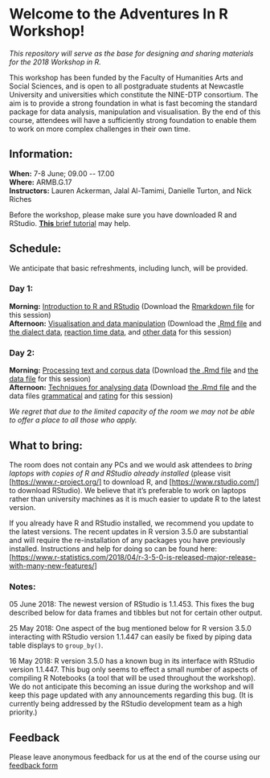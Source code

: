 # Welcome to the Adventures In R Workshop!

*This repository will serve as the base for designing and sharing materials for the 2018 Workshop in R.*

This workshop has been funded by the Faculty of Humanities Arts and Social Sciences, and is open to all postgraduate students at Newcastle University and universities which constitute the NINE-DTP consortium. The aim is to provide a strong foundation in what is fast becoming the standard package for data analysis, manipulation and visualisation. By the end of this course, attendees will have a sufficiently strong foundation to enable them to work on more complex challenges in their own time.

## Information:

**When:** 7-8 June; 09.00 -- 17.00  
**Where:** ARMB.G.17  
**Instructors:** Lauren Ackerman, Jalal Al-Tamimi, Danielle Turton, and Nick Riches  

Before the workshop, please make sure you have downloaded R and RStudio. [**This** brief tutorial](docs/Setting_Up.nb.html) may help.

## Schedule:

We anticipate that basic refreshments, including lunch, will be provided.

### Day 1:

**Morning:** [Introduction to R and RStudio](/docs/Session_1-Introduction.nb.html) (Download the [Rmarkdown file](/docs/Session_1-Introduction.Rmd) for this session)  
**Afternoon:** [Visualisation and data manipulation](docs/Session_2-plots_dplyr.html) (Download the [.Rmd file](Session_2-plots_dplyr.Rmd) and [the dialect data](data/dialectdata.csv), [reaction time data](data/reactiondata.txt), and [other data](data/plantanimalrt.csv) for this session)  

### Day 2:

**Morning:** [Processing text and corpus data](docs/Session_3.nb.html) (Download [the .Rmd file](docs/Session_3.Rmd) and [the data file](data/Shakespeare_data.csv) for this session)  
**Afternoon:** [Techniques for analysing data](docs/Session_4-AnalysingData.nb.html) (Download [the .Rmd file](docs/Session_4-AnalysingData.rmd) and the data files [grammatical](data/grammatical.csv) and [rating](data/rating.csv) for this session)


*We regret that due to the limited capacity of the room we may not be able to offer a place to all those who apply.*

## What to bring:

The room does not contain any PCs and we would ask attendees to *bring laptops with copies of R and RStudio already installed*
(please visit  [https://www.r-project.org/] to download R, and [https://www.rstudio.com/] to download RStudio). We believe that it’s preferable to work on laptops rather than university machines as it is much easier to update R to the latest version.

If you already have R and RStudio installed, we recommend you update to the latest versions. The recent updates in R version 3.5.0 are substantial and will require the re-installation of any packages you have previously installed. Instructions and help for doing so can be found here: [https://www.r-statistics.com/2018/04/r-3-5-0-is-released-major-release-with-many-new-features/]

### Notes:

05 June 2018: The newest version of RStudio is 1.1.453. This fixes the bug described below for data frames and tibbles but not for certain other output.

25 May 2018: One aspect of the bug mentioned below for R version 3.5.0 interacting with RStudio version 1.1.447 can easily be fixed by piping data table displays to `group_by()`.

16 May 2018: R version 3.5.0 has a known bug in its interface with RStudio version 1.1.447. This bug only seems to effect a small number of aspects of compiling R Notebooks (a tool that will be used throughout the workshop). We do not anticipate this becoming an issue during the workshop and will keep this page updated with any announcements regarding this bug. (It is currently being addressed by the RStudio development team as a high priority.)

## Feedback

Please leave anonymous feedback for us at the end of the course using our [feedback form](https://forms.ncl.ac.uk/view.php?id=2216008)
